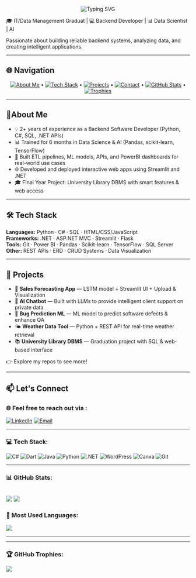 <p align="center">
  <img src="https://readme-typing-svg.herokuapp.com?font=Fira+Code&size=28&pause=1000&color=008B8B&left=true&vCenter=true&width=600&lines=👋+Hi+there,+I'm+Hajer!;💻+Backend+Developer;📊+Data+Scientist+|+🤖+AI" alt="Typing SVG" />
</p>

🎓 IT/Data Management Graduat | 💻 Backend Developer | 📊 Data Scientist | AI 

Passionate about building reliable backend systems, analyzing data, and creating intelligent applications.

---

## 🌐 Navigation
<p align="center">
  <a href="#-about-me"><img src="https://img.shields.io/badge/About%20Me-blue?style=for-the-badge&logo=github" alt="About Me" /></a> •
  <a href="#️-tech-stack"><img src="https://img.shields.io/badge/Tech%20Stack-green?style=for-the-badge&logo=github" alt="Tech Stack" /></a> •
  <a href="#-projects"><img src="https://img.shields.io/badge/Projects-orange?style=for-the-badge&logo=github" alt="Projects" /></a> •
  <a href="#-lets-connect"> <img src="https://img.shields.io/badge/Contact-red?style=for-the-badge&logo=github" alt="Contact" /></a> •
  <a href="#-github-stats"><img src="https://img.shields.io/badge/GitHub%20Stats-purple?style=for-the-badge&logo=github" alt="GitHub Stats" /></a> •
  <a href="#-github-trophies"><img src="https://img.shields.io/badge/Trophies-gold?style=for-the-badge&logo=github" alt="Trophies" /></a>
</p>




---

## 👤About Me

- 💡 2+ years of experience as a Backend Software Developer (Python, C#, SQL, .NET APIs)
- 📊 Trained for 6 months in Data Science & AI (Pandas, scikit-learn, TensorFlow)
- 🔄 Built ETL pipelines, ML models, APIs, and PowerBI dashboards for real-world use cases
- 🌐 Developed and deployed interactive web apps using Streamlit and .NET
- 🎓 Final Year Project: University Library DBMS with smart features & web access

---

## 🛠️ Tech Stack

**Languages:** Python · C# · SQL · HTML/CSS/JavaScript  
**Frameworks:** .NET · ASP.NET MVC · Streamlit · Flask  
**Tools:** Git · Power BI · Pandas · Scikit-learn · TensorFlow · SQL Server  
**Other:** REST APIs · ERD · CRUD Systems · Data Visualization

---

## 📌 Projects

- 🔁 **Sales Forecasting App** — LSTM model + Streamlit UI + Upload & Visualization  
- 🤖 **AI Chatbot** — Built with LLMs to provide intelligent client support on private data  
- 🐞 **Bug Prediction ML** — ML model to predict software defects & enhance QA  
- 🌤️ **Weather Data Tool** — Python + REST API for real-time weather retrieval  
- 📚 **University Library DBMS** — Graduation project with SQL & web-based interface

👉 Explore my repos to see more!

---

## 📫 Let's Connect

### 🌐 Feel free to reach out via :
[![LinkedIn](https://img.shields.io/badge/LinkedIn-blue?style=for-the-badge&logo=linkedin)](https://www.linkedin.com/in/alroshdi92/)
[![Email](https://img.shields.io/badge/Gmail-D14836?style=for-the-badge&logo=gmail&logoColor=white)](https://mail.google.com/mail/?view=cm&to=hajeralroshdi99@gmail.com)

---

### 💻 Tech Stack:
![C#](https://img.shields.io/badge/C%23-239120?style=for-the-badge&logo=c-sharp&logoColor=white)
![Dart](https://img.shields.io/badge/Dart-0175C2?style=for-the-badge&logo=dart&logoColor=white)
![Java](https://img.shields.io/badge/Java-ED8B00?style=for-the-badge&logo=openjdk&logoColor=white)
![Python](https://img.shields.io/badge/Python-3776AB?style=for-the-badge&logo=python&logoColor=white)
![.NET](https://img.shields.io/badge/.NET-512BD4?style=for-the-badge&logo=dotnet&logoColor=white)
![WordPress](https://img.shields.io/badge/WordPress-21759B?style=for-the-badge&logo=wordpress&logoColor=white)
![Canva](https://img.shields.io/badge/Canva-00C4CC?style=for-the-badge&logo=canva&logoColor=white)
![Git](https://img.shields.io/badge/Git-F05032?style=for-the-badge&logo=git&logoColor=white)

---

### 📊 GitHub Stats:
![](https://github-readme-stats.vercel.app/api?username=alroshdi92&show_icons=true&theme=tokyonight)
![](https://github-readme-streak-stats.herokuapp.com/?user=alroshdi92&theme=tokyonight)
---
### 🧠 Most Used Languages:
![](https://github-readme-stats.vercel.app/api/top-langs/?username=alroshdi92&layout=compact&theme=tokyonight)

---

---

### 🏆 GitHub Trophies:
![](https://github-profile-trophy.vercel.app/?username=alroshdi92&theme=tokyonight&no-frame=true&no-bg=true&margin-w=4)



